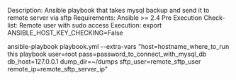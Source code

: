 Description: 
Ansible playbook that takes mysql backup and send it to remote server via sftp
Requirements: 
Ansible >= 2.4
Pre Execution Check-list: 
Remote user with sudo access
Execution: 
export ANSIBLE_HOST_KEY_CHECKING=False 

ansible-playbook playbook.yml --extra-vars "host=hostname_where_to_run this playbook user=root pass=password_to_connect_with_mysql_db db_host=127.0.0.1 dump_dir=~/dumps sftp_user=remote_sftp_user remote_ip=remote_sftp_server_ip"
